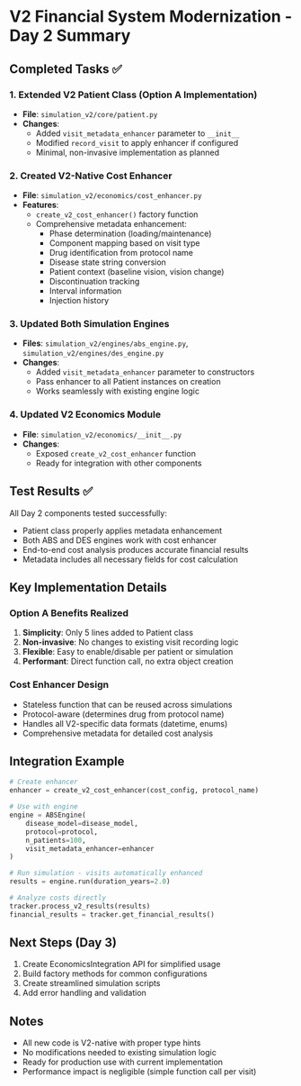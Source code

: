# V2 Financial System Modernization - Day 2 Summary

## Completed Tasks ✅

### 1. Extended V2 Patient Class (Option A Implementation)
- **File**: `simulation_v2/core/patient.py`
- **Changes**:
  - Added `visit_metadata_enhancer` parameter to `__init__`
  - Modified `record_visit` to apply enhancer if configured
  - Minimal, non-invasive implementation as planned

### 2. Created V2-Native Cost Enhancer
- **File**: `simulation_v2/economics/cost_enhancer.py`
- **Features**:
  - `create_v2_cost_enhancer()` factory function
  - Comprehensive metadata enhancement:
    - Phase determination (loading/maintenance)
    - Component mapping based on visit type
    - Drug identification from protocol name
    - Disease state string conversion
    - Patient context (baseline vision, vision change)
    - Discontinuation tracking
    - Interval information
    - Injection history

### 3. Updated Both Simulation Engines
- **Files**: `simulation_v2/engines/abs_engine.py`, `simulation_v2/engines/des_engine.py`
- **Changes**:
  - Added `visit_metadata_enhancer` parameter to constructors
  - Pass enhancer to all Patient instances on creation
  - Works seamlessly with existing engine logic

### 4. Updated V2 Economics Module
- **File**: `simulation_v2/economics/__init__.py`
- **Changes**:
  - Exposed `create_v2_cost_enhancer` function
  - Ready for integration with other components

## Test Results ✅

All Day 2 components tested successfully:
- Patient class properly applies metadata enhancement
- Both ABS and DES engines work with cost enhancer
- End-to-end cost analysis produces accurate financial results
- Metadata includes all necessary fields for cost calculation

## Key Implementation Details

### Option A Benefits Realized
1. **Simplicity**: Only 5 lines added to Patient class
2. **Non-invasive**: No changes to existing visit recording logic
3. **Flexible**: Easy to enable/disable per patient or simulation
4. **Performant**: Direct function call, no extra object creation

### Cost Enhancer Design
- Stateless function that can be reused across simulations
- Protocol-aware (determines drug from protocol name)
- Handles all V2-specific data formats (datetime, enums)
- Comprehensive metadata for detailed cost analysis

## Integration Example

```python
# Create enhancer
enhancer = create_v2_cost_enhancer(cost_config, protocol_name)

# Use with engine
engine = ABSEngine(
    disease_model=disease_model,
    protocol=protocol,
    n_patients=100,
    visit_metadata_enhancer=enhancer
)

# Run simulation - visits automatically enhanced
results = engine.run(duration_years=2.0)

# Analyze costs directly
tracker.process_v2_results(results)
financial_results = tracker.get_financial_results()
```

## Next Steps (Day 3)

1. Create EconomicsIntegration API for simplified usage
2. Build factory methods for common configurations
3. Create streamlined simulation scripts
4. Add error handling and validation

## Notes

- All new code is V2-native with proper type hints
- No modifications needed to existing simulation logic
- Ready for production use with current implementation
- Performance impact is negligible (simple function call per visit)